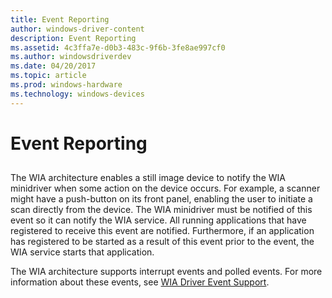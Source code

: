 ```yaml
---
title: Event Reporting
author: windows-driver-content
description: Event Reporting
ms.assetid: 4c3ffa7e-d0b3-483c-9f6b-3fe8ae997cf0
ms.author: windowsdriverdev
ms.date: 04/20/2017
ms.topic: article
ms.prod: windows-hardware
ms.technology: windows-devices
---
```


# Event Reporting


## <a href="" id="ddk-event-reporting-si"></a>


The WIA architecture enables a still image device to notify the WIA minidriver when some action on the device occurs. For example, a scanner might have a push-button on its front panel, enabling the user to initiate a scan directly from the device. The WIA minidriver must be notified of this event so it can notify the WIA service. All running applications that have registered to receive this event are notified. Furthermore, if an application has registered to be started as a result of this event prior to the event, the WIA service starts that application.

The WIA architecture supports interrupt events and polled events. For more information about these events, see [WIA Driver Event Support](wia-driver-event-support.md).

 

 




